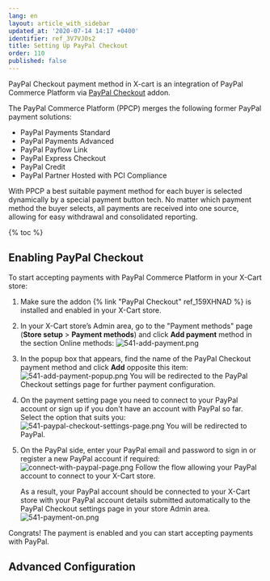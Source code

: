 ```yaml
---
lang: en
layout: article_with_sidebar
updated_at: '2020-07-14 14:17 +0400'
identifier: ref_3V7VJOs2
title: Setting Up PayPal Checkout
order: 110
published: false
---
```

PayPal Checkout payment method in X-cart is an integration of PayPal Commerce Platform via [PayPal Checkout](https://market.x-cart.com/addons/paypal.html "Setting Up PayPal Checkout") addon.

The PayPal Commerce Platform (PPCP) merges the following former PayPal payment solutions:
- PayPal Payments Standard
- PayPal Payments Advanced
- PayPal Payflow Link
- PayPal Express Checkout
- PayPal Credit
- PayPal Partner Hosted with PCI Compliance

With PPCP a best suitable payment method for each buyer is selected dynamically by a special payment button tech. No matter which payment method the buyer selects, all payments are received into one source, allowing for easy withdrawal and consolidated reporting.

{% toc %}

## Enabling PayPal Checkout

To start accepting payments with PayPal Commerce Platform in your X-Cart store:

1. Make sure the addon {% link "PayPal Checkout" ref_159XHNAD %} is installed and enabled in your X-Cart store.

2. In your X-Cart store’s Admin area, go to the "Payment methods" page (**Store setup** > **Payment methods**) and click **Add payment** method in the section Online methods: 
   ![541-add-payment.png]({{site.baseurl}}/attachments/ref_3V7VJOs2/541-add-payment.png)
3. In the popup box that appears, find the name of the PayPal Checkout payment method and click **Add** opposite this item:
   ![541-add-payment-popup.png]({{site.baseurl}}/attachments/ref_3V7VJOs2/541-add-payment-popup.png)
   You will be redirected to the PayPal Checkout settings page for further payment configuration.
4. On the payment setting page you need to connect to your PayPal account or sign up if you don't have an account with PayPal so far. Select the option that suits you:
   ![541-paypal-checkout-settings-page.png]({{site.baseurl}}/attachments/ref_3V7VJOs2/541-paypal-checkout-settings-page.png)
   You will be redirected to PayPal.
5. On the PayPal side, enter your PayPal email and password to sign in or register a new PayPal account if required:
   ![connect-with-paypal-page.png]({{site.baseurl}}/attachments/ref_3V7VJOs2/connect-with-paypal-page.png)
   Follow the flow allowing your PayPal account to connect to your X-Cart store.
   
   As a result, your PayPal account should be connected to your X-Cart store with your PayPal account details submitted automatically to the PayPal Checkout settings page in your store Admin area. 
   ![541-payment-on.png]({{site.baseurl}}/attachments/ref_3V7VJOs2/541-payment-on.png)

Congrats! The payment is enabled and you can start accepting payments with PayPal.

## Advanced Configuration